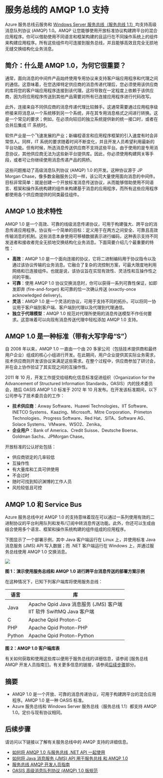 <properties 
	pageTitle="服务总线 AMQP 概述 (Java) | Azure" 
	description="了解如何在 Azure 中使用 Java 和高级消息队列协议 (AMQP) 1.0。" 
	services="service-bus" 
	documentationCenter="java" 
	authors="sethmanheim" 
	manager="timlt" 
	editor=""/>

<tags 
	ms.service="service-bus" 
	ms.date="11/06/2015" 
	wacn.date="12/17/2015"/>


# 服务总线的 AMQP 1.0 支持

Azure 服务总线云服务和 [Windows Server 服务总线（服务总线 1.1）](https://msdn.microsoft.com/zh-cn/library/dn282144.aspx)均支持高级消息队列协议 (AMQP) 1.0。AMQP 让您能够使用开放标准协议构建跨平台的混合应用程序。你可以借助使用不同语言和框架构建的且运行在不同操作系统上的组件来构建应用程序。所有这些组件均可连接到服务总线，并且能够高效且完全无损地无缝交换结构化业务消息。

## 简介：什么是 AMQP 1.0，为何它很重要？

通常，面向消息的中间件产品始终使用专用协议来支持客户端应用程序和代理之间的通信。这意味着，在您选择特定供应商的消息传递代理后，您必须使用该供应商的库将您的客户端应用程序连接到该代理。这将导致在一定程度上依赖于该供应商，因为将应用程序传送到其他产品需要对所有已连接应用程序进行代码改写。

此外，连接来自不同供应商的消息传递代理比较棘手。这通常需要通过应用程序级桥接来将消息从一个系统移到另一个系统，并在其专用消息格式之间进行转换。这是一个常见的要求；例如，在必须向较旧的独立系统提供新的统一接口时，或者在合并后集成 IT 系统时。

软件产业是一个飞速发展的产业；新编程语言和应用程序框架的引入速度有时会非常惊人。同样，IT 系统的要求随着时间不断变化，并且开发人员希望利用最新的平台功能。但有时候，所选消息传送供应商不支持这些平台。由于使用的是专用消息协议，其他供应商无法为这些新平台提供库。因此，你必须使用构建网关等手段，或者可让你继续使用消息传递产品的网桥。

这些问题推动了高级消息队列协议 (AMQP) 1.0 的开发。这种协议源于 JP Morgan Chase，像多数金融服务公司一样，该公司大量使用面向消息的中间件。目标非常简单：就是创建一个开放标准消息传送协议，从而能够借助使用不同语言、框架和操作系统构建的组件来构建基于消息的应用程序，而所有这些应用程序都使用各个供应商提供的同类最佳组件。

## AMQP 1.0 技术特性

AMQP 1.0 是一个高效、可靠的线级消息传递协议，可用于构建强大、跨平台的消息传递应用程序。协议有一个简单的目标：定义用于在两方之间安全、可靠且高效传输消息的机制。这些消息本身使用可移植数据表示进行编码，这种表示支持不同发送者和接收者完全无损地交换结构化业务消息。下面简要介绍几个最重要的特性：

*    **高效**：AMQP 1.0 是一个面向连接的协议，它将二进制编码用于协议指令以及通过该协议传输的业务消息。它融合了复杂的流控制方案，可最大限度地利用网络和已连接组件。也就是说，该协议旨在实现有效性、灵活性和互操作性之间的平衡。
*    **可靠**：使用 AMQP 1.0 协议交换消息时，你可以获得一系列可靠性保证，如即发即弃 (fire-and-forget) 和可靠的恰一次确认传送 (exactly-once acknowledged delivery)。
*    **灵活**：AMQP 1.0 是一个灵活的协议，可用于支持不同的拓扑。可以将同一协议用于客户端到客户端、客户端到代理以及代理到代理通信。
*    **独立于代理模型**：AMQP 1.0 规范对代理所使用的消息传送模型不作任何要求。这意味着可以向现有消息传送代理中轻松添加 AMQP 1.0 支持。

## AMQP 1.0 是一种标准（带有大写字母“S”）

自 2008 年以来，AMQP 1.0 一直由一个由 20 多家公司（包括技术提供商和最终用户企业）组成的核心小组进行开发。在此期间，用户企业提供其实际业务需求，技术供应商则开发该协议来满足这些需求。在整个过程中，供应商参加了研讨会，并在会上协作验证了其实现之间的互操作性。

2011 年 10 月，开发工作提交给结构化信息标准促进组织（Organization for the Advancement of Structured Information Standards，OASIS）内的技术委员会，随后 OASIS AMQP 1.0 标准于 2012 年 10 月发布。在开发该标准期间，以下公司参与了技术委员会的工作：

*    **技术供应商**：Axway Software、Huawei Technologies、IIT Software、INETCO Systems、Kaazing、Microsoft、Mitre Corporation、Primeton Technologies、Progress Software、Red Hat、SITA、Software AG、Solace Systems、VMware、WSO2、Zenika。
*    **企业用户**：Bank of America、Credit Suisse、Deutsche Boerse、Goldman Sachs、JPMorgan Chase。

开放标准的公认好处包括：

*    供应商锁定的几率较低
*    互操作性
*    有大量库和工具可供使用
*    不会过时
*    随时可找到知识渊博的工作人员
*    风险较低且可控

## AMQP 1.0 和 Service Bus

Azure 服务总线中对 AMQP 1.0 的支持意味着现在可以通过一系列使用有效的二进制协议的平台利用队列和发布/订阅中转消息传送功能。此外，你还可以生成由结合使用多个语言、框架和操作系统构建的组件组成的应用程序。

下图显示了一个部署示例，其中 Java 客户端运行在 Linux 上，并使用标准 Java 消息服务 (JMS) API 写入数据；而 .NET 客户端运行在 Windows 上，并通过服务总线使用 AMQP 1.0 交换消息。

![][0]

**图 1：演示使用服务总线和 AMQP 1.0 进行跨平台消息传送的部署方案示例**

在这种情况下，已知下列客户端库将使用服务总线：

| 语言 | 库 |
|----------|-------------------------------------------------------------------------------|
| Java | Apache Qpid Java 消息服务 (JMS) 客户端<br/>IIT 软件 SwiftMQ Java 客户端 |
| C | Apache Qpid Proton-C |
| PHP | Apache Qpid Proton-PHP |
| Python | Apache Qpid Proton-Python |


**图 2：AMQP 1.0 客户端库表**

有关如何获取和使用这些库以便用于服务总线的详细信息，请参阅 [服务总线 AMQP 开发人员指南][]。有关更多信息的链接，请参阅[后续步骤](/documenatation/articles/service-bus-java-amqp-overview/#next-steps)部分。

## 摘要

*    AMQP 1.0 是一个开放、可靠的消息传递协议，可用于构建跨平台的混合应用程序。AMQP 1.0 是一种 OASIS 标准。
*    Azure 服务总线和 Windows Server 服务总线（服务总线 1.1）都支持 AMQP 1.0。定价与现有协议相同。

## 后续步骤

请访问以下链接以了解有关服务总线中的 AMQP 支持的详细信息。

*    [如何将 AMQP 1.0 与服务总线 .NET API 一起使用](/documentation/articles/service-bus-dotnet-advanced-message-queuing)
*    [如何将 Java 消息服务 (JMS) API 用于服务总线 和 AMQP 1.0](/documentation/articles/service-bus-java-how-to-use-jms-api-amqp)
*    [服务总线 AMQP 开发人员指南](/documentation/articles/service-bus-amqp-dotnet)
*    [OASIS 高级消息队列协议 (AMQP) 1.0 版规范](http://docs.oasis-open.org/amqp/core/v1.0/os/amqp-core-complete-v1.0-os.pdf)

[0]: ./media/service-bus-java-amqp-overview/Example1.png

 

<!---HONumber=Mooncake_1207_2015-->